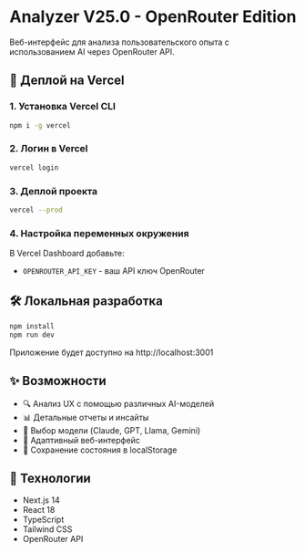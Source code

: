 # Analyzer V25.0 - OpenRouter Edition

Веб-интерфейс для анализа пользовательского опыта с использованием AI через OpenRouter API.

## 🚀 Деплой на Vercel

### 1. Установка Vercel CLI
```bash
npm i -g vercel
```

### 2. Логин в Vercel
```bash
vercel login
```

### 3. Деплой проекта
```bash
vercel --prod
```

### 4. Настройка переменных окружения
В Vercel Dashboard добавьте:
- `OPENROUTER_API_KEY` - ваш API ключ OpenRouter

## 🛠️ Локальная разработка

```bash
npm install
npm run dev
```

Приложение будет доступно на http://localhost:3001

## ✨ Возможности

- 🔍 Анализ UX с помощью различных AI-моделей
- 📊 Детальные отчеты и инсайты
- 🎯 Выбор модели (Claude, GPT, Llama, Gemini)
- 📱 Адаптивный веб-интерфейс
- 💾 Сохранение состояния в localStorage

## 🎨 Технологии

- Next.js 14
- React 18
- TypeScript
- Tailwind CSS
- OpenRouter API
